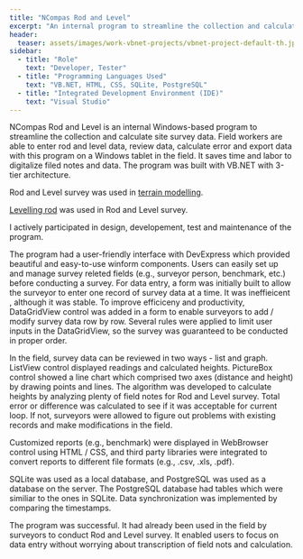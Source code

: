 ```yaml
---
title: "NCompas Rod and Level"
excerpt: "An internal program to streamline the collection and calculate site survey data."
header:
  teaser: assets/images/work-vbnet-projects/vbnet-project-default-th.jpg
sidebar:
  - title: "Role"
    text: "Developer, Tester"
  - title: "Programming Languages Used"
    text: "VB.NET, HTML, CSS, SQLite, PostgreSQL"
  - title: "Integrated Development Environment (IDE)"
    text: "Visual Studio"
---
```


NCompas Rod and Level is an internal Windows-based program to streamline the collection and calculate site survey data. Field workers are able to enter rod and level data, review data, calculate error and export data with this program on a Windows tablet in the field. It saves time and labor to digitalize filed notes and data. The program was built with VB.NET with 3-tier architecture.


Rod and Level survey was used in [terrain modelling](http://mcwrightonline.com/geomatics/terrain-modeling/). 

[Levelling rod](https://en.wikipedia.org/wiki/Level_staff) was used in Rod and Level survey.

I actively participated in design, developement, test and maintenance of the program. 

The program had a user-friendly interface with DevExpress which provided beautiful and easy-to-use winform components. Users can easily set up and manage survey releted fields (e.g., surveyor person, benchmark, etc.) before conducting a survey. For data entry, a form was initially built to allow the surveyor to enter one record of survey data at a time. It was ineffieicent , although it was stable. To improve efficiceny and productivity, DataGridView control was added in a form to enable surveyors to add / modify survey data row by row. Several rules were applied to limit user inputs in the DataGridView, so the survey was guaranteed to be conducted in proper order. 

In the field, survey data can be reviewed in two ways - list and graph. ListView control displayed readings and calculated heights. PictureBox control showed a line chart which comprised two axes (distance and height) by drawing points and lines. The algorithm was developed to calculate heights by analyzing plenty of field notes for Rod and Level survey. Total error or difference was calculated to see if it was acceptable for current loop. If not, surveyors were allowed to figure out problems with existing records and make modifications in the field.

Customized reports (e.g., benchmark) were displayed in WebBrowser control using HTML / CSS, and third party libraries were integrated to convert reports to different file formats (e.g., .csv, .xls, .pdf). 

SQLite was used as a local database, and PostgreSQL was used as a database on the server. The PostgreSQL database had tables which were similiar to the ones in SQLite. Data synchronization was implemented by comparing the timestamps.

The program was successful. It had already been used in the field by surveyors to conduct Rod and Level survey. It enabled users to focus on data entry without worrying about transcription of field nots and calculation.  